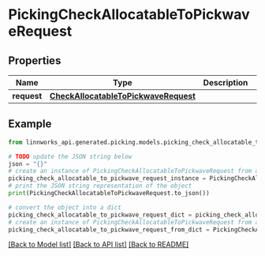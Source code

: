 # PickingCheckAllocatableToPickwaveRequest


## Properties

Name | Type | Description | Notes
------------ | ------------- | ------------- | -------------
**request** | [**CheckAllocatableToPickwaveRequest**](CheckAllocatableToPickwaveRequest.md) |  | [optional] 

## Example

```python
from linnworks_api.generated.picking.models.picking_check_allocatable_to_pickwave_request import PickingCheckAllocatableToPickwaveRequest

# TODO update the JSON string below
json = "{}"
# create an instance of PickingCheckAllocatableToPickwaveRequest from a JSON string
picking_check_allocatable_to_pickwave_request_instance = PickingCheckAllocatableToPickwaveRequest.from_json(json)
# print the JSON string representation of the object
print(PickingCheckAllocatableToPickwaveRequest.to_json())

# convert the object into a dict
picking_check_allocatable_to_pickwave_request_dict = picking_check_allocatable_to_pickwave_request_instance.to_dict()
# create an instance of PickingCheckAllocatableToPickwaveRequest from a dict
picking_check_allocatable_to_pickwave_request_from_dict = PickingCheckAllocatableToPickwaveRequest.from_dict(picking_check_allocatable_to_pickwave_request_dict)
```
[[Back to Model list]](../README.md#documentation-for-models) [[Back to API list]](../README.md#documentation-for-api-endpoints) [[Back to README]](../README.md)


